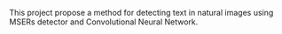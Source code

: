 This project propose a method for detecting text in natural images using MSERs detector and Convolutional Neural Network.
